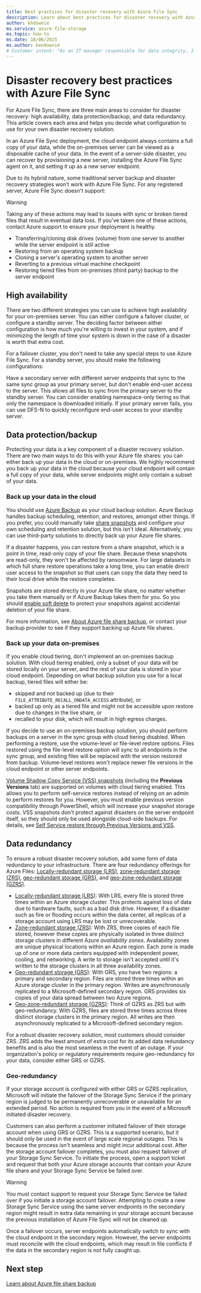 ```yaml
---
title: Best practices for disaster recovery with Azure File Sync
description: Learn about best practices for disaster recovery with Azure File Sync, including high availability, data protection/backup, and data redundancy.
author: khdownie
ms.service: azure-file-storage
ms.topic: how-to
ms.date: 10/06/2025
ms.author: kendownie
# Customer intent: "As an IT manager responsible for data integrity, I want to implement best practices for disaster recovery with Azure File Sync, so that I can ensure high availability, data protection, and redundancy for my organization's critical files."
---
```


# Disaster recovery best practices with Azure File Sync

For Azure File Sync, there are three main areas to consider for disaster recovery: high availability, data protection/backup, and data redundancy. This article covers each area and helps you decide what configuration to use for your own disaster recovery solution.

In an Azure File Sync deployment, the cloud endpoint always contains a full copy of your data, while the on-premises server can be viewed as a disposable cache of your data. In the event of a server-side disaster, you can recover by provisioning a new server, installing the Azure File Sync agent on it, and setting it up as a new server endpoint.

Due to its hybrid nature, some traditional server backup and disaster recovery strategies won't work with Azure File Sync. For any registered server, Azure File Sync doesn't support:

> [!WARNING]
> Taking any of these actions may lead to issues with sync or broken tiered files that result in eventual data loss. If you've taken one of these actions, contact Azure support to ensure your deployment is healthy.

- Transferring/cloning disk drives (volume) from one server to another while the server endpoint is still active
- Restoring from an operating system backup
- Cloning a server's operating system to another server
- Reverting to a previous virtual machine checkpoint
- Restoring tiered files from on-premises (third party) backup to the server endpoint

## High availability

There are two different strategies you can use to achieve high availability for your on-premises server. You can either configure a failover cluster, or configure a standby server. The deciding factor between either configuration is how much you're willing to invest in your system, and if minimizing the length of time your system is down in the case of a disaster is worth that extra cost.

For a failover cluster, you don't need to take any special steps to use Azure File Sync. For a standby server, you should make the following configurations:

Have a secondary server with different server endpoints that sync to the same sync group as your primary server, but don't enable end-user access to the server. This allows all files to sync from the primary server to the standby server. You can consider enabling namespace-only tiering so that only the namespace is downloaded initially. If your primary server fails, you can use DFS-N to quickly reconfigure end-user access to your standby server.

## Data protection/backup

Protecting your data is a key component of a disaster recovery solution. There are two main ways to do this with your Azure file shares: you can either back up your data in the cloud or on-premises. We highly recommend you back up your data in the cloud because your cloud endpoint will contain a full copy of your data, while server endpoints might only contain a subset of your data.

### Back up your data in the cloud

You should use [Azure Backup](../../backup/azure-file-share-backup-overview.md?toc=/azure/storage/file-sync/toc.json) as your cloud backup solution. Azure Backup handles backup scheduling, retention, and restores, amongst other things. If you prefer, you could manually take [share snapshots](../files/storage-snapshots-files.md?toc=/azure/storage/file-sync/toc.json) and configure your own scheduling and retention solution, but this isn't ideal. Alternatively, you can use third-party solutions to directly back up your Azure file shares.

If a disaster happens, you can restore from a share snapshot, which is a point in time, read-only copy of your file share. Because these snapshots are read-only, they won't be affected by ransomware. For large datasets in which full share restore operations take a long time, you can enable direct user access to the snapshot so that users can copy the data they need to their local drive while the restore completes.

Snapshots are stored directly in your Azure file share, no matter whether you take them manually or if Azure Backup takes them for you. So you should [enable soft delete](../files/storage-files-prevent-file-share-deletion.md?toc=/azure/storage/file-sync/toc.json) to protect your snapshots against accidental deletion of your file share.

For more information, see [About Azure file share backup](../../backup/azure-file-share-backup-overview.md), or contact your backup provider to see if they support backing up Azure file shares.

### Back up your data on-premises

If you enable cloud tiering, don't implement an on-premises backup solution. With cloud tiering enabled, only a subset of your data will be stored locally on your server, and the rest of your data is stored in your cloud endpoint. Depending on what backup solution you use for a local backup, tiered files will either be:

- skipped and not backed up (due to their `FILE_ATTRIBUTE_RECALL_ONDATA_ACCESS` attribute), or
- backed up only as a tiered file and might not be accessible upon restore due to changes in the live share, or
- recalled to your disk, which will result in high egress charges.

If you decide to use an on-premises backup solution, you should perform backups on a server in the sync group with cloud tiering disabled. When performing a restore, use the volume-level or file-level restore options. Files restored using the file-level restore option will sync to all endpoints in the sync group, and existing files will be replaced with the version restored from backup. Volume-level restores won't replace newer file versions in the cloud endpoint or other server endpoints.

[Volume Shadow Copy Service (VSS) snapshots](file-sync-deployment-guide.md#optional-self-service-restore-through-previous-versions-and-vss-volume-shadow-copy-service) (including the **Previous Versions** tab) are supported on volumes with cloud tiering enabled. This allows you to perform self-service restores instead of relying on an admin to perform restores for you. However, you must enable previous version compatibility through PowerShell, which will increase your snapshot storage costs. VSS snapshots don't protect against disasters on the server endpoint itself, so they should only be used alongside cloud-side backups. For details, see [Self Service restore through Previous Versions and VSS](file-sync-deployment-guide.md#optional-self-service-restore-through-previous-versions-and-vss-volume-shadow-copy-service).

## Data redundancy

To ensure a robust disaster recovery solution, add some form of data redundancy to your infrastructure. There are four redundancy offerings for Azure Files: [Locally-redundant storage (LRS)](../files/files-redundancy.md#locally-redundant-storage), [zone-redundant storage (ZRS)](../files/files-redundancy.md#zone-redundant-storage), [geo-redundant storage (GRS)](../files/files-redundancy.md#geo-redundant-storage), and [geo-zone-redundant storage (GZRS)](../files/files-redundancy.md#geo-zone-redundant-storage).

- [Locally-redundant storage (LRS)](../files/files-redundancy.md#locally-redundant-storage): With LRS, every file is stored three times within an Azure storage cluster. This protects against loss of data due to hardware faults, such as a bad disk drive. However, if a disaster such as fire or flooding occurs within the data center, all replicas of a storage account using LRS may be lost or unrecoverable.
- [Zone-redundant storage (ZRS)](../files/files-redundancy.md#zone-redundant-storage): With ZRS, three copies of each file stored, however these copies are physically isolated in three distinct storage clusters in different Azure *availability zones*. Availability zones are unique physical locations within an Azure region. Each zone is made up of one or more data centers equipped with independent power, cooling, and networking. A write to storage isn't accepted until it's written to the storage clusters in all three availability zones.
- [Geo-redundant storage (GRS)](../files/files-redundancy.md#geo-redundant-storage): With GRS, you have two regions: a primary and secondary region. Files are stored three times within an Azure storage cluster in the primary region. Writes are asynchronously replicated to a Microsoft-defined secondary region. GRS provides six copies of your data spread between two Azure regions.
- [Geo-zone-redundant storage (GZRS)](../files/files-redundancy.md#geo-zone-redundant-storage): Think of GZRS as ZRS but with geo-redundancy. With GZRS, files are stored three times across three distinct storage clusters in the primary region. All writes are then asynchronously replicated to a Microsoft-defined secondary region.

For a robust disaster recovery solution, most customers should consider ZRS. ZRS adds the least amount of extra cost for its added data redundancy benefits and is also the most seamless in the event of an outage. If your organization's policy or regulatory requirements require geo-redundancy for your data, consider either GRS or GZRS.

### Geo-redundancy

If your storage account is configured with either GRS or GZRS replication, Microsoft will initiate the failover of the Storage Sync Service if the primary region is judged to be permanently unrecoverable or unavailable for an extended period. No action is required from you in the event of a Microsoft initiated disaster recovery.

Customers can also perform a customer initiated failover of their storage account when using GRS or GZRS. This is a supported scenario, but it should only be used in the event of large scale regional outages. This is because the process isn't seamless and might incur additional cost. After the storage account failover completes, you must also request failover of your Storage Sync Service. To initiate the process, open a support ticket and request that both your Azure storage accounts that contain your Azure file share and your Storage Sync Service be failed over.

> [!WARNING]
> You must contact support to request your Storage Sync Service be failed over if you initiate a storage account failover. Attempting to create a new Storage Sync Service using the same server endpoints in the secondary region might result in extra data remaining in your storage account because the previous installation of Azure File Sync will not be cleaned up.

Once a failover occurs, server endpoints automatically switch to sync with the cloud endpoint in the secondary region. However, the server endpoints must reconcile with the cloud endpoints, which may result in file conflicts if the data in the secondary region is not fully caught up.

## Next step

[Learn about Azure file share backup](../../backup/azure-file-share-backup-overview.md?toc=/azure/storage/file-sync/toc.json)
